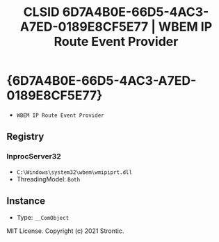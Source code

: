 ﻿---
title: "CLSID 6D7A4B0E-66D5-4AC3-A7ED-0189E8CF5E77 | WBEM IP Route Event Provider"
excerpt: What is COM-Object CLSID 6D7A4B0E-66D5-4AC3-A7ED-0189E8CF5E77?
---

# {6D7A4B0E-66D5-4AC3-A7ED-0189E8CF5E77}

* `WBEM IP Route Event Provider`

## Registry


### InprocServer32

* `C:\Windows\system32\wbem\wmipiprt.dll`
* ThreadingModel: `Both`

## Instance

* Type: `__ComObject`

MIT License. Copyright (c) 2021 Strontic.


